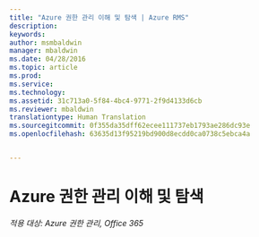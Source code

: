 ```yaml
---
title: "Azure 권한 관리 이해 및 탐색 | Azure RMS"
description: 
keywords: 
author: msmbaldwin
manager: mbaldwin
ms.date: 04/28/2016
ms.topic: article
ms.prod: 
ms.service: 
ms.technology: 
ms.assetid: 31c713a0-5f84-4bc4-9771-2f9d4133d6cb
ms.reviewer: mbaldwin
translationtype: Human Translation
ms.sourcegitcommit: 0f355da35dff62ecee111737eb1793ae286dc93e
ms.openlocfilehash: 63635d13f95219bd900d8ecdd0ca0738c5ebca4a


---
```


# Azure 권한 관리 이해 및 탐색

*적용 대상: Azure 권한 관리, Office 365*




<!--HONumber=Jun16_HO4-->


